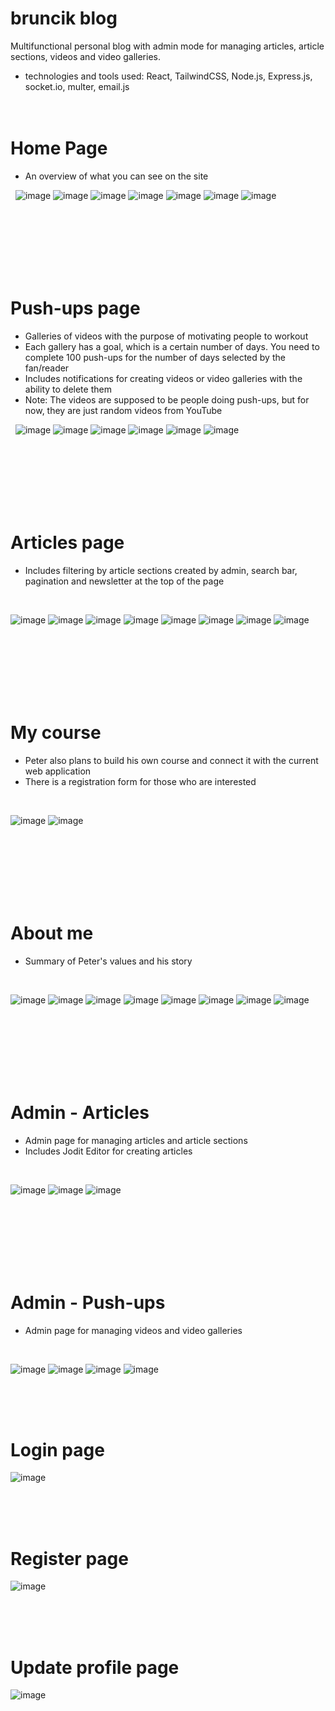 # bruncik blog
Multifunctional personal blog with admin mode for managing articles, article sections, videos and video galleries.
* technologies and tools used: React, TailwindCSS, Node.js, Express.js, socket.io, multer, email.js
 <br><br><br>
 # Home Page
* An overview of what you can see on the site
  
&nbsp;
![image](https://github.com/ReneDurbak/bruncik_blog/assets/106143298/521a67d6-aa96-4f49-a205-6b0bca7f68b6)
![image](https://github.com/ReneDurbak/bruncik_blog/assets/106143298/ae6cad48-7013-4bb6-9a58-594128f80da1)
![image](https://github.com/ReneDurbak/bruncik_blog/assets/106143298/923c7fbe-65b1-47e1-bfde-f1ffc7147fc8)
![image](https://github.com/ReneDurbak/bruncik_blog/assets/106143298/8abe3af6-0ed8-47b7-8b13-81d73e337139)
![image](https://github.com/ReneDurbak/bruncik_blog/assets/106143298/21f1c24a-a36d-4a43-b240-64dd88ea7676)
![image](https://github.com/ReneDurbak/bruncik_blog/assets/106143298/d046ab44-ff59-40b3-885a-7f57c61f1083)
![image](https://github.com/ReneDurbak/bruncik_blog/assets/106143298/3ed7a3e1-ba4d-47f7-8070-d98e4d75fca3)
 
 <br><br><br><br><br><br>
# Push-ups page

* Galleries of videos with the purpose of motivating people to workout
* Each gallery has a goal, which is a certain number of days. You need to complete 100 push-ups for the number of days selected by the fan/reader
* Includes notifications for creating videos or video galleries with the ability to delete them
* Note: The videos are supposed to be people doing push-ups, but for now, they are just random videos from YouTube
  
&nbsp;
![image](https://github.com/ReneDurbak/bruncik_blog/assets/106143298/8a921f9b-a6cd-4e4a-802b-554d17bcb92c)
![image](https://github.com/ReneDurbak/bruncik_blog/assets/106143298/9f9529f1-b183-4d04-a9c6-6e48abff8124)
![image](https://github.com/ReneDurbak/bruncik_blog/assets/106143298/f5589bb4-a7bd-4477-bba6-c3c165720704)
![image](https://github.com/ReneDurbak/bruncik_blog/assets/106143298/37483e90-8901-4469-9495-5fbe52b1dee3)
![image](https://github.com/ReneDurbak/bruncik_blog/assets/106143298/47a5f2e7-549e-4c57-9197-7c1c351b2591)
![image](https://github.com/ReneDurbak/bruncik_blog/assets/106143298/2a80fa22-27b3-46d5-b07f-2d032d57d89f)


 
 
 <br><br><br><br><br><br>
# Articles page

* Includes filtering by article sections created by admin, search bar, pagination and newsletter at the top of the page
  
&nbsp;

![image](https://github.com/ReneDurbak/bruncik_blog/assets/106143298/724c9f8a-49b9-4e81-be36-b471fc253e4c)
![image](https://github.com/ReneDurbak/bruncik_blog/assets/106143298/5f153a67-84aa-4722-816d-8d8e919f5200)
![image](https://github.com/ReneDurbak/bruncik_blog/assets/106143298/6f31e671-ac49-4acf-9ca2-6e2ee7b50448)
![image](https://github.com/ReneDurbak/bruncik_blog/assets/106143298/569227d6-47e9-423e-ba70-a6bf5fdafd12)
![image](https://github.com/ReneDurbak/bruncik_blog/assets/106143298/af22460f-d766-47ac-a891-ca201bca6f28)
![image](https://github.com/ReneDurbak/bruncik_blog/assets/106143298/c37ee8a3-62b3-482c-b381-44e0f862645f)
![image](https://github.com/ReneDurbak/bruncik_blog/assets/106143298/fdc487e2-59ab-4aff-bb8e-462bdd8c029c)
![image](https://github.com/ReneDurbak/bruncik_blog/assets/106143298/b2547dfb-16cc-44f1-bc2d-b05a21566f9b)



 <br><br><br><br><br><br>
# My course

* Peter also plans to build his own course and connect it with the current web application
* There is a registration form for those who are interested
  
 &nbsp;
 
![image](https://github.com/ReneDurbak/bruncik_blog/assets/106143298/b3d42eeb-1fdf-4fa7-a7fc-de6f41ea2023)
![image](https://github.com/ReneDurbak/bruncik_blog/assets/106143298/cc9132d1-cb47-46ea-930e-793e522e61b6)



 <br><br><br><br><br><br> 
# About me
* Summary of Peter's values and his story

&nbsp;

![image](https://github.com/ReneDurbak/bruncik_blog/assets/106143298/0e3f6dd5-2475-4d99-ad76-c244607c817f)
![image](https://github.com/ReneDurbak/bruncik_blog/assets/106143298/b0829c9e-03ee-4ad3-b8d2-ff5ff797b616)
![image](https://github.com/ReneDurbak/bruncik_blog/assets/106143298/3765e1b5-06f8-4c6c-b619-b440ef9a245a)
![image](https://github.com/ReneDurbak/bruncik_blog/assets/106143298/7f328eae-02de-4004-9b98-adf4b4030693)
![image](https://github.com/ReneDurbak/bruncik_blog/assets/106143298/d58a73e9-e1aa-4f3d-a43f-3d759666daf5)
![image](https://github.com/ReneDurbak/bruncik_blog/assets/106143298/3b2edd0c-78ae-4fa3-b271-05d02c50bf2e)
![image](https://github.com/ReneDurbak/bruncik_blog/assets/106143298/41771ddf-516e-4f97-b595-5ba29ef9a334)
![image](https://github.com/ReneDurbak/bruncik_blog/assets/106143298/f7c8fb4e-7d34-45b3-b0d8-d9cf74397f2c)


 <br><br><br><br><br><br>
# Admin - Articles
* Admin page for managing articles and article sections
* Includes Jodit Editor for creating articles

&nbsp;

![image](https://github.com/ReneDurbak/bruncik_blog/assets/106143298/0da66dce-9843-446c-9577-dfec7780e91f)
![image](https://github.com/ReneDurbak/bruncik_blog/assets/106143298/c8457265-beae-49a0-a3e4-ed7f078ddfeb)
![image](https://github.com/ReneDurbak/bruncik_blog/assets/106143298/3278ed67-6473-4a7b-a39c-83426fba1f0f)





 <br><br><br><br><br><br>
# Admin - Push-ups
* Admin page for managing videos and video galleries

&nbsp;

![image](https://github.com/ReneDurbak/bruncik_blog/assets/106143298/e70d4b04-960b-4dd7-84eb-31934e9a94da)
![image](https://github.com/ReneDurbak/bruncik_blog/assets/106143298/e9b1db02-7d3e-49ce-b679-23b508fb1464)
![image](https://github.com/ReneDurbak/bruncik_blog/assets/106143298/b1b76559-033d-40f6-823a-3b76bf75ca66)
![image](https://github.com/ReneDurbak/bruncik_blog/assets/106143298/24769e32-4f73-4588-b04a-33483766c4f4)





 <br><br><br>
# Login page
![image](https://github.com/ReneDurbak/bruncik_blog/assets/106143298/ebddbc13-8cd0-413b-aa54-c0d3724e4902)

 <br><br><br>
# Register page
![image](https://github.com/ReneDurbak/bruncik_blog/assets/106143298/1dd4fd6c-9152-4f51-8134-a4c0a3e97362)

 <br><br><br>
# Update profile page
![image](https://github.com/ReneDurbak/bruncik_blog/assets/106143298/952ffcae-cd6b-4a25-8001-67162f1fe9ac)

